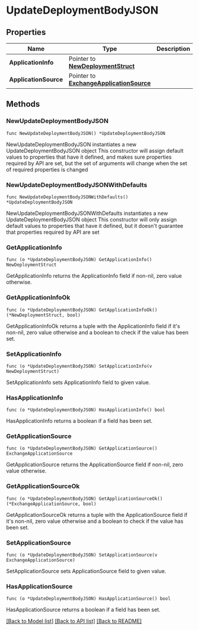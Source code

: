 # UpdateDeploymentBodyJSON

## Properties

Name | Type | Description | Notes
------------ | ------------- | ------------- | -------------
**ApplicationInfo** | Pointer to [**NewDeploymentStruct**](NewDeploymentStruct.md) |  | [optional] 
**ApplicationSource** | Pointer to [**ExchangeApplicationSource**](ExchangeApplicationSource.md) |  | [optional] 

## Methods

### NewUpdateDeploymentBodyJSON

`func NewUpdateDeploymentBodyJSON() *UpdateDeploymentBodyJSON`

NewUpdateDeploymentBodyJSON instantiates a new UpdateDeploymentBodyJSON object
This constructor will assign default values to properties that have it defined,
and makes sure properties required by API are set, but the set of arguments
will change when the set of required properties is changed

### NewUpdateDeploymentBodyJSONWithDefaults

`func NewUpdateDeploymentBodyJSONWithDefaults() *UpdateDeploymentBodyJSON`

NewUpdateDeploymentBodyJSONWithDefaults instantiates a new UpdateDeploymentBodyJSON object
This constructor will only assign default values to properties that have it defined,
but it doesn't guarantee that properties required by API are set

### GetApplicationInfo

`func (o *UpdateDeploymentBodyJSON) GetApplicationInfo() NewDeploymentStruct`

GetApplicationInfo returns the ApplicationInfo field if non-nil, zero value otherwise.

### GetApplicationInfoOk

`func (o *UpdateDeploymentBodyJSON) GetApplicationInfoOk() (*NewDeploymentStruct, bool)`

GetApplicationInfoOk returns a tuple with the ApplicationInfo field if it's non-nil, zero value otherwise
and a boolean to check if the value has been set.

### SetApplicationInfo

`func (o *UpdateDeploymentBodyJSON) SetApplicationInfo(v NewDeploymentStruct)`

SetApplicationInfo sets ApplicationInfo field to given value.

### HasApplicationInfo

`func (o *UpdateDeploymentBodyJSON) HasApplicationInfo() bool`

HasApplicationInfo returns a boolean if a field has been set.

### GetApplicationSource

`func (o *UpdateDeploymentBodyJSON) GetApplicationSource() ExchangeApplicationSource`

GetApplicationSource returns the ApplicationSource field if non-nil, zero value otherwise.

### GetApplicationSourceOk

`func (o *UpdateDeploymentBodyJSON) GetApplicationSourceOk() (*ExchangeApplicationSource, bool)`

GetApplicationSourceOk returns a tuple with the ApplicationSource field if it's non-nil, zero value otherwise
and a boolean to check if the value has been set.

### SetApplicationSource

`func (o *UpdateDeploymentBodyJSON) SetApplicationSource(v ExchangeApplicationSource)`

SetApplicationSource sets ApplicationSource field to given value.

### HasApplicationSource

`func (o *UpdateDeploymentBodyJSON) HasApplicationSource() bool`

HasApplicationSource returns a boolean if a field has been set.


[[Back to Model list]](../README.md#documentation-for-models) [[Back to API list]](../README.md#documentation-for-api-endpoints) [[Back to README]](../README.md)


